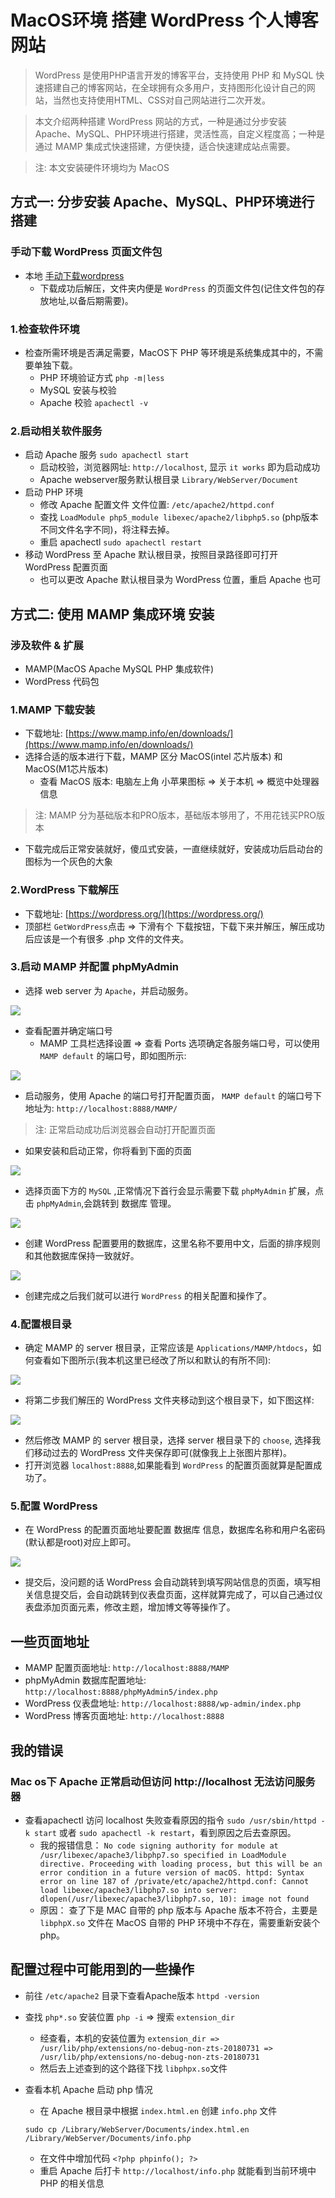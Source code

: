 # MacOS环境 搭建 WordPress 个人博客网站
> WordPress 是使用PHP语言开发的博客平台，支持使用 PHP 和 MySQL 快速搭建自己的博客网站，在全球拥有众多用户，支持图形化设计自己的网站，当然也支持使用HTML、CSS对自己网站进行二次开发。

> 本文介绍两种搭建 WordPress 网站的方式，一种是通过分步安装 Apache、MySQL、PHP环境进行搭建，灵活性高，自定义程度高；一种是通过 MAMP 集成式快速搭建，方便快捷，适合快速建成站点需要。

> 注: 本文安装硬件环境均为 MacOS

## 方式一: 分步安装 Apache、MySQL、PHP环境进行搭建
### 手动下载 WordPress 页面文件包
* 本地 [手动下载wordpress](https://cn.wordpress.org/download/#download-install)
	* 下载成功后解压，文件夹内便是 `WordPress` 的页面文件包(记住文件包的存放地址,以备后期需要)。

### 1.检查软件环境
* 检查所需环境是否满足需要，MacOS下 PHP 等环境是系统集成其中的，不需要单独下载。
	* PHP 环境验证方式 `php -m|less`
	* MySQL 安装与校验
	* Apache 校验 `apachectl -v`

### 2.启动相关软件服务
* 启动 Apache 服务 `sudo apachectl start`
	* 启动校验，浏览器网址: `http://localhost`, 显示 `it works` 即为启动成功
	* Apache webserver服务默认根目录 `Library/WebServer/Document`
* 启动 PHP 环境
	* 修改 Apache 配置文件 文件位置: `/etc/apache2/httpd.conf`
	* 查找 `LoadModule php5_module libexec/apache2/libphp5.so` (php版本不同文件名字不同)，将注释去掉。
	* 重启 apachectl `sudo apachectl restart`
* 移动 WordPress 至 Apache 默认根目录，按照目录路径即可打开 WordPress 配置页面
	* 也可以更改 Apache 默认根目录为 WordPress 位置，重启 Apache 也可

## 方式二: 使用 MAMP 集成环境 安装
### 涉及软件 & 扩展
* MAMP(MacOS Apache MySQL PHP 集成软件)
* WordPress 代码包

### 1.MAMP 下载安装
* 下载地址: [https://www.mamp.info/en/downloads/](https://www.mamp.info/en/downloads/)
* 选择合适的版本进行下载，MAMP 区分 MacOS(intel 芯片版本) 和 MacOS(M1芯片版本)
	* 查看 MacOS 版本: 电脑左上角 小苹果图标 => 关于本机 => 概览中处理器信息

> 注: MAMP 分为基础版本和PRO版本，基础版本够用了，不用花钱买PRO版本

* 下载完成后正常安装就好，傻瓜式安装，一直继续就好，安装成功后启动台的图标为一个灰色的大象

### 2.WordPress 下载解压
* 下载地址: [https://wordpress.org/](https://wordpress.org/)
* 顶部栏 `GetWordPress`点击 => 下滑有个 下载按钮，下载下来并解压，解压成功后应该是一个有很多 .php 文件的文件夹。

### 3.启动 MAMP 并配置 phpMyAdmin
* 选择 web server 为 `Apache`，并启动服务。

![](../images/wordPress/mamp-start.png)

* 查看配置并确定端口号
	* MAMP 工具栏选择设置 => 查看 Ports 选项确定各服务端口号，可以使用 `MAMP default` 的端口号，即如图所示:

![](../images/wordPress/mamp-ports.png)
 
* 启动服务，使用 Apache 的端口号打开配置页面， `MAMP default` 的端口号下地址为: `http://localhost:8888/MAMP/` 

> 注: 正常启动成功后浏览器会自动打开配置页面

* 如果安装和启动正常，你将看到下面的页面

![](../images/wordPress/mamp-index.png)

* 选择页面下方的 `MySQL` ,正常情况下首行会显示需要下载 `phpMyAdmin` 扩展，点击  `phpMyAdmin`,会跳转到 数据库 管理。

![](../images/wordPress/mamp-mysql.png)

* 创建 WordPress 配置要用的数据库，这里名称不要用中文，后面的排序规则和其他数据库保持一致就好。

![](../images/wordPress/mamp-phpmyadmin.png)

* 创建完成之后我们就可以进行 `WordPress` 的相关配置和操作了。

### 4.配置根目录
* 确定 MAMP 的 server 根目录，正常应该是 `Applications/MAMP/htdocs`，如何查看如下图所示(我本机这里已经改了所以和默认的有所不同):

![](../images/wordPress/mamp-server.png)

* 将第二步我们解压的 WordPress 文件夹移动到这个根目录下，如下图这样:

![](../images/wordPress/mamp-htdocs.png)

* 然后修改 MAMP 的 server 根目录，选择 server 根目录下的 `choose`, 选择我们移动过去的 WordPress 文件夹保存即可(就像我上上张图片那样)。
* 打开浏览器 `localhost:8888`,如果能看到 `WordPress` 的配置页面就算是配置成功了。

### 5.配置 WordPress
* 在 WordPress 的配置页面地址要配置 数据库 信息，数据库名称和用户名密码(默认都是root)对应上即可。

![](../images/wordPress/wordpress-config.png)

* 提交后，没问题的话 WordPress 会自动跳转到填写网站信息的页面，填写相关信息提交后，会自动跳转到仪表盘页面，这样就算完成了，可以自己通过仪表盘添加页面元素，修改主题，增加博文等等操作了。

## 一些页面地址
* MAMP 配置页面地址: `http://localhost:8888/MAMP`
* phpMyAdmin 数据库配置地址: `http://localhost:8888/phpMyAdmin5/index.php`
* WordPress 仪表盘地址: `http://localhost:8888/wp-admin/index.php`
* WordPress 博客页面地址: `http://localhost:8888`

## 我的错误
### Mac os下 Apache 正常启动但访问 http://localhost 无法访问服务器
* 查看apachectl 访问 localhost 失败查看原因的指令 `sudo /usr/sbin/httpd -k start` 或者 `sudo apachectl -k restart`，看到原因之后去查原因。
	* 我的报错信息： `No code signing authority for module at /usr/libexec/apache3/libphp7.so specified in LoadModule directive. Proceeding with loading process, but this will be an error condition in a future version of macOS.
httpd: Syntax error on line 187 of /private/etc/apache2/httpd.conf: Cannot load libexec/apache3/libphp7.so into server: dlopen(/usr/libexec/apache3/libphp7.so, 10): image not found`
	* 原因： 查了下是 MAC 自带的 php 版本与 Apache 版本不符合，主要是 `libphpX.so` 文件在 MacOS 自带的 PHP 环境中不存在，需要重新安装个php。

## 配置过程中可能用到的一些操作
* 前往 `/etc/apache2` 目录下查看Apache版本 `httpd -version`
* 查找 `php*.so` 安装位置 `php -i` => 搜索 `extension_dir`
	* 经查看，本机的安装位置为 `extension_dir => /usr/lib/php/extensions/no-debug-non-zts-20180731 => /usr/lib/php/extensions/no-debug-non-zts-20180731`
	* 然后去上述查到的这个路径下找 `libphpx.so`文件
* 查看本机 Apache 启动 php 情况 
	* 在 Apache 根目录中根据 `index.html.en` 创建 `info.php` 文件

	```
	sudo cp /Library/WebServer/Documents/index.html.en /Library/WebServer/Documents/info.php
	```
	* 在文件中增加代码 `<?php phpinfo(); ?>`
	* 重启 Apache 后打卡 `http://localhost/info.php` 就能看到当前环境中 PHP 的相关信息
